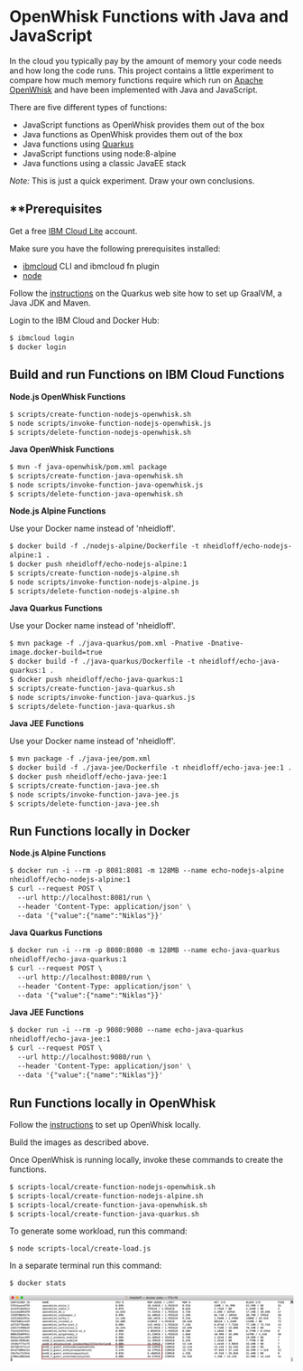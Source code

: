 # OpenWhisk Functions with Java and JavaScript

In the cloud you typically pay by the amount of memory your code needs and how long the code runs. This project contains a little experiment to compare how much memory functions require which run on [Apache OpenWhisk](https://openwhisk.apache.org/) and have been implemented with Java and JavaScript.

There are five different types of functions:

* JavaScript functions as OpenWhisk provides them out of the box
* Java functions as OpenWhisk provides them out of the box
* Java functions using [Quarkus](https://quarkus.io/)
* JavaScript functions using node:8-alpine
* Java functions using a classic JavaEE stack

*Note:* This is just a quick experiment. Draw your own conclusions.


## **Prerequisites

Get a free [IBM Cloud Lite](https://ibm.biz/nheidloff) account.

Make sure you have the following prerequisites installed:

* [ibmcloud](https://console.bluemix.net/docs/openwhisk/bluemix_cli.html#cloudfunctions_cli) CLI and ibmcloud fn plugin
* [node](https://nodejs.org/en/download/)

Follow the [instructions](https://quarkus.io/guides/building-native-image-guide) on the Quarkus web site how to set up GraalVM, a Java JDK and Maven.

Login to the IBM Cloud and Docker Hub:

```
$ ibmcloud login
$ docker login
```


## Build and run Functions on IBM Cloud Functions


**Node.js OpenWhisk Functions**

```
$ scripts/create-function-nodejs-openwhisk.sh
$ node scripts/invoke-function-nodejs-openwhisk.js
$ scripts/delete-function-nodejs-openwhisk.sh
```


**Java OpenWhisk Functions**

```
$ mvn -f java-openwhisk/pom.xml package
$ scripts/create-function-java-openwhisk.sh
$ node scripts/invoke-function-java-openwhisk.js
$ scripts/delete-function-java-openwhisk.sh
```


**Node.js Alpine Functions**

Use your Docker name instead of 'nheidloff'.

```
$ docker build -f ./nodejs-alpine/Dockerfile -t nheidloff/echo-nodejs-alpine:1 .
$ docker push nheidloff/echo-nodejs-alpine:1
$ scripts/create-function-nodejs-alpine.sh
$ node scripts/invoke-function-nodejs-alpine.js
$ scripts/delete-function-nodejs-alpine.sh
```


**Java Quarkus Functions**

Use your Docker name instead of 'nheidloff'.

```
$ mvn package -f ./java-quarkus/pom.xml -Pnative -Dnative-image.docker-build=true
$ docker build -f ./java-quarkus/Dockerfile -t nheidloff/echo-java-quarkus:1 .
$ docker push nheidloff/echo-java-quarkus:1
$ scripts/create-function-java-quarkus.sh
$ node scripts/invoke-function-java-quarkus.js
$ scripts/delete-function-java-quarkus.sh
```


**Java JEE Functions**

Use your Docker name instead of 'nheidloff'.

```
$ mvn package -f ./java-jee/pom.xml 
$ docker build -f ./java-jee/Dockerfile -t nheidloff/echo-java-jee:1 .
$ docker push nheidloff/echo-java-jee:1
$ scripts/create-function-java-jee.sh
$ node scripts/invoke-function-java-jee.js
$ scripts/delete-function-java-jee.sh
```


## Run Functions locally in Docker


**Node.js Alpine Functions**

```
$ docker run -i --rm -p 8081:8081 -m 128MB --name echo-nodejs-alpine nheidloff/echo-nodejs-alpine:1
$ curl --request POST \
  --url http://localhost:8081/run \
  --header 'Content-Type: application/json' \
  --data '{"value":{"name":"Niklas"}}'
```


**Java Quarkus Functions**

```
$ docker run -i --rm -p 8080:8080 -m 128MB --name echo-java-quarkus nheidloff/echo-java-quarkus:1
$ curl --request POST \
  --url http://localhost:8080/run \
  --header 'Content-Type: application/json' \
  --data '{"value":{"name":"Niklas"}}'
```


**Java JEE Functions**

```
$ docker run -i --rm -p 9080:9080 --name echo-java-quarkus nheidloff/echo-java-jee:1
$ curl --request POST \
  --url http://localhost:9080/run \
  --header 'Content-Type: application/json' \
  --data '{"value":{"name":"Niklas"}}'
```


## Run Functions locally in OpenWhisk

Follow the [instructions](https://github.com/apache/incubator-openwhisk-devtools/blob/master/docker-compose/README.md) to set up OpenWhisk locally.

Build the images as described above.

Once OpenWhisk is running locally, invoke these commands to create the functions.

```
$ scripts-local/create-function-nodejs-openwhisk.sh
$ scripts-local/create-function-nodejs-alpine.sh
$ scripts-local/create-function-java-openwhisk.sh
$ scripts-local/create-function-java-quarkus.sh
```

To generate some workload, run this command:

```
$ node scripts-local/create-load.js
```

In a separate terminal run this command:

```
$ docker stats
```

<kbd><img src="docker-stats.png" /></kbd>